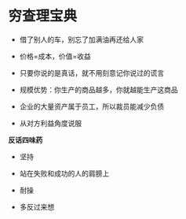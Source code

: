 # 穷查理宝典

- 借了别人的车，别忘了加满油再还给人家

- 价格=成本，价值=收益

- 只要你说的是真话，就不用刻意记你说过的谎言

- 规模优势：你生产的商品越多，你就越能生产这商品

- 企业的大量资产属于员工，所以裁员能减少负债

- 从对方利益角度说服



**反话四味药**

- 坚持

- 站在失败和成功的人的肩膀上

- 耐操

- 多反过来想
